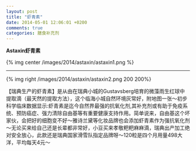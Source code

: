 ```yaml
---
layout: post
title: "虾青素"
date: 2014-05-01 12:06:01 +0200
comments: true
categories: 膳食补充剂
---
```

__Astaxin虾青素__
<!-- more -->

{% img center /images/2014/astaxin/astaxin1.png %}

***

{% img right /images/2014/astaxin/astaxin2.png 200 200%}

【瑞典生产的虾青素】是从由在瑞典小城的Gustavsberg培育的微藻雨生红球中提取滴（最天然的提取方法），这个临海小城自然环境灰常好，附地图一张～初步科学临床数据显示:虾青素是迄今自然界最强的抗氧化剂,其补充剂或有助于免疫系统、预防癌症、强力清除自由基等有重要健康支持作用。简单说来，自由基这个坏家伙，会把好的细胞变不好～雅诗兰黛等化妆品牌也会添加虾青素作为强抗氧化剂～无论买来给自己还是长辈都非常好，小豆买来孝敬粑粑麻麻滴，瑞典出产加工绝对安全放心，此款还是瑞典国家滑雪队指定品牌呀～120粒是四个月用量498大洋，平均每天4元～ 
